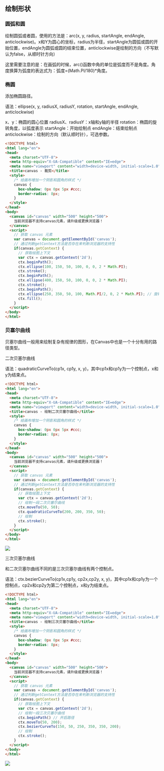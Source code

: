 
## 绘制形状

### 圆弧和圆

绘制圆弧或者圆，使用的方法是：arc(x, y, radius, startAngle, endAngle, anticlockwise)。x和Y为圆心的坐标，radius为半径，startAngle为圆弧或圆的开始位置，endAngle为圆弧或圆的结束位置，anticlockwise是绘制的方向（不写默认为false，从顺时针方向）


这里需要注意的是：在画弧的时候，arc()函数中角的单位是弧度而不是角度。角度换算为弧度的表达式为：弧度=(Math.PI/180)*角度。


### 椭圆

添加椭圆路径。

语法：ellipse(x, y, radiusX, radiusY, rotation, startAngle, endAngle, anticlockwise)

x、y：椭圆的圆心位置
radiusX、radiusY：x轴和y轴的半径
rotation：椭圆的旋转角度，以弧度表示
startAngle：开始绘制点
endAngle：结束绘制点
anticlockwise：绘制的方向（默认顺时针），可选参数。

```html 
<!DOCTYPE html>
<html lang="en">
<head>
  <meta charset="UTF-8">
  <meta http-equiv="X-UA-Compatible" content="IE=edge">
  <meta name="viewport" content="width=device-width, initial-scale=1.0">
  <title>canvas - 裁剪</title>
  <style>
    /* 给画布增加一个阴影和圆角的样式 */
    canvas {
      box-shadow: 0px 0px 5px #ccc;
      border-radius: 8px;
    }
  </style>
</head>
<body>
  <canvas id="canvas" width="500" height="500">
    当前浏览器不支持canvas元素，请升级或更换浏览器！
  </canvas>
  <script>
    // 获取 canvas 元素
    var canvas = document.getElementById('canvas');
    // 通过判断getContext方法是否存在来判断浏览器的支持性
    if(canvas.getContext) {
      // 获取绘图上下文
      var ctx = canvas.getContext('2d');
      ctx.beginPath();
      ctx.ellipse(100, 150, 50, 100, 0, 0, 2 * Math.PI);
      ctx.stroke();
      ctx.beginPath();
      ctx.ellipse(400, 150, 50, 100, 0, 0, 2 * Math.PI);
      ctx.stroke();
      ctx.beginPath();
      ctx.ellipse(250, 350, 50, 100, Math.PI/2, 0, 2 * Math.PI); // 旋转90°
      ctx.fill();
    }
  </script>
</body>
</html>
```

### 贝塞尔曲线
贝塞尔曲线一般用来绘制复杂有规律的图形，在Canvas中也是一个十分有用的路径类型。

二次贝塞尔曲线

语法：quadraticCurveTo(cp1x, cp1y, x, y)，其中cp1x和cp1y为一个控制点，x和y为结束点。

```html
<!DOCTYPE html>
<html lang="en">
<head>
  <meta charset="UTF-8">
  <meta http-equiv="X-UA-Compatible" content="IE=edge">
  <meta name="viewport" content="width=device-width, initial-scale=1.0">
  <title>canvas - 绘制二次贝塞尔曲线</title>
  <style>
    /* 给画布增加一个阴影和圆角的样式 */
    canvas {
      box-shadow: 0px 0px 5px #ccc;
      border-radius: 8px;
    }
  </style>
</head>
<body>
  <canvas id="canvas" width="500" height="500">
    当前浏览器不支持canvas元素，请升级或更换浏览器！
  </canvas>
  <script>
    // 获取 canvas 元素
    var canvas = document.getElementById('canvas');
    // 通过判断getContext方法是否存在来判断浏览器的支持性
    if(canvas.getContext) {
      // 获取绘图上下文
      var ctx = canvas.getContext('2d');
      // 绘制一段二次贝塞尔曲线
      ctx.moveTo(50, 50);
      ctx.quadraticCurveTo(200, 200, 350, 50);
      // 绘制
      ctx.stroke();
    }
  </script>
</body>
</html>
```
<img src='https://p3-juejin.byteimg.com/tos-cn-i-k3u1fbpfcp/683b564d336c4cb4a4fc6e59bf0df4be~tplv-k3u1fbpfcp-zoom-in-crop-mark:4536:0:0:0.awebp'>


三次贝塞尔曲线

和二次贝塞尔曲线不同的是三次贝塞尔曲线有两个控制点。

语法：ctx.bezierCurveTo(cp1x,cp1y, cp2x,cp2y, x, y)，其中cp1x和cp1y为一个控制点，cp2x和cp2y为第二个控制点，x和y为结束点。

```html
<!DOCTYPE html>
<html lang="en">
<head>
  <meta charset="UTF-8">
  <meta http-equiv="X-UA-Compatible" content="IE=edge">
  <meta name="viewport" content="width=device-width, initial-scale=1.0">
  <title>canvas - 绘制三次贝塞尔曲线</title>
  <style>
    /* 给画布增加一个阴影和圆角的样式 */
    canvas {
      box-shadow: 0px 0px 5px #ccc;
      border-radius: 8px;
    }
  </style>
</head>
<body>
  <canvas id="canvas" width="500" height="500">
    当前浏览器不支持canvas元素，请升级或更换浏览器！
  </canvas>
  <script>
    // 获取 canvas 元素
    var canvas = document.getElementById('canvas');
    // 通过判断getContext方法是否存在来判断浏览器的支持性
    if(canvas.getContext) {
      // 获取绘图上下文
      var ctx = canvas.getContext('2d');
      // 绘制一段三次贝塞尔曲线
      ctx.beginPath() // 开启路径
      ctx.moveTo(50, 200);
      ctx.bezierCurveTo(150, 50, 250, 350, 350, 200);
      // 绘制
      ctx.stroke();
    }
  </script>
</body>
</html>
```
<img src='https://p3-juejin.byteimg.com/tos-cn-i-k3u1fbpfcp/5e2e4cd7dd54456e90dc278616e2d708~tplv-k3u1fbpfcp-zoom-in-crop-mark:4536:0:0:0.awebp'>

